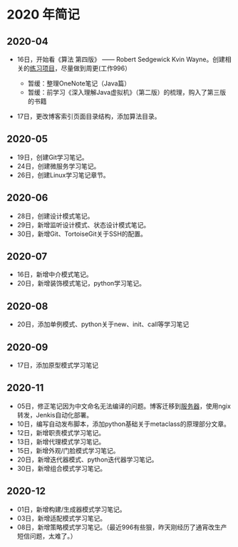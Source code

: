 # 2020 年简记

## 2020-04

* 16日，开始看《算法 第四版》 —— Robert Sedgewick Kvin Wayne。创建相关的[练习项目](https://github.com/wwllong/algorithms)，尽量做到周更(工作996）
  * 暂缓：整理OneNote笔记（Java篇）
  * 暂缓：前学习《深入理解Java虚拟机》（第二版）的梳理，购入了第三版的书籍

* 17日，更改博客索引页面目录结构，添加算法目录。

## 2020-05

* 19日，创建Git学习笔记。
* 24日，创建微服务学习笔记。
* 26日，创建Linux学习笔记章节。

## 2020-06

* 28日，创建设计模式笔记。
* 29日，新增监听设计模式、状态设计模式笔记。
* 30日，新增Git、TortoiseGit关于SSH的配置。

## 2020-07

* 16日，新增中介模式笔记。
* 20日，新增装饰模式笔记，python学习笔记。

## 2020-08

* 20日，添加单例模式、python关于new、init、call等学习笔记

## 2020-09

* 17日，添加原型模式学习笔记

## 2020-11

* 05日，修正笔记因为中文命名无法编译的问题。博客迁移到[服务器](http://120.79.79.202:8181/)，使用ngix转发，Jenkis自动化部署。
* 10日，编写自动发布脚本，添加python基础关于metaclass的原理部分文章。
* 12日，新增职责模式学习笔记。
* 13日，新增代理模式学习笔记。
* 15日，新增外观/门脸模式学习笔记。
* 20日，新增迭代器模式、python迭代器学习笔记。
* 30日，新增组合模式学习笔记。

## 2020-12

* 01日，新增构建/生成器模式学习笔记。
* 03日，新增适配模式学习笔记。
* 08日，新增策略模式学习笔记。（最近996有些狠，昨天刚经历了通宵改生产短信问题，太难了。）